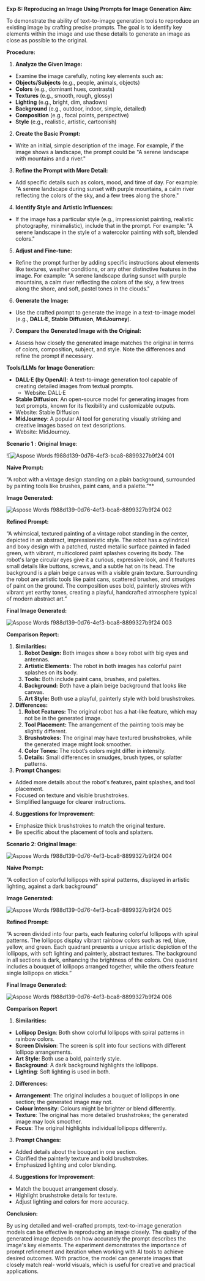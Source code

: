 **Exp 8: Reproducing an Image Using Prompts for Image Generation Aim:** 

To demonstrate the ability of text-to-image generation tools to reproduce an existing image by crafting precise prompts. The goal is to identify key elements within the image and use these details to generate an image as close as possible to the original. 

**Procedure:** 

1. **Analyze the Given Image:** 
- Examine the image carefully, noting key elements such as: 
- **Objects/Subjects** (e.g., people, animals, objects) 
- **Colors** (e.g., dominant hues, contrasts) 
- **Textures** (e.g., smooth, rough, glossy) 
- **Lighting** (e.g., bright, dim, shadows) 
- **Background** (e.g., outdoor, indoor, simple, detailed) 
- **Composition** (e.g., focal points, perspective) 
- **Style** (e.g., realistic, artistic, cartoonish) 
2. **Create the Basic Prompt:** 
- Write an initial, simple description of the image. For example, if the image shows a landscape, the prompt could be "A serene landscape with mountains and a river." 
3. **Refine the Prompt with More Detail:** 
- Add specific details such as colors, mood, and time of day. For example: "A serene landscape during sunset with purple mountains, a calm river reflecting the colors of the sky, and a few trees along the shore." 
4. **Identify Style and Artistic Influences:** 
- If the image has a particular style (e.g., impressionist painting, realistic photography, minimalistic), include that in the prompt. For example: "A serene landscape in the style of a watercolor painting with soft, blended colors." 
5. **Adjust and Fine-tune:** 
- Refine the prompt further by adding specific instructions about elements like textures, weather conditions, or any other distinctive features in the image. For example: "A serene landscape during sunset with purple mountains, a calm river reflecting the colors of the sky, a few trees along the shore, and soft, pastel tones in the clouds." 
6. **Generate the Image:** 
- Use the crafted prompt to generate the image in a text-to-image model (e.g., **DALL·E**, **Stable Diffusion**, **MidJourney**). 
7. **Compare the Generated Image with the Original:** 
- Assess how closely the generated image matches the original in terms of colors, composition, subject, and style. Note the differences and refine the prompt if necessary. 

**Tools/LLMs for Image Generation:** 

- **DALL·E (by OpenAI)**: A text-to-image generation tool capable of creating detailed images from textual prompts. 
  - Website: DALL·E 
- **Stable Diffusion**: An open-source model for generating images from text prompts, known for its flexibility and customizable outputs. 
- Website: Stable Diffusion 
- **MidJourney**: A popular AI tool for generating visually striking and creative images based on text descriptions. 
- Website: MidJourney. 

**Scenario 1** : **Original Image**: 

![![Aspose Words f988d139-0d76-4ef3-bca8-8899327b9f24 001](https://github.com/user-attachments/assets/7424dda2-b69d-423c-9bf6-7f7c6f82899d)


**Naive Prompt:** 

“A robot with a vintage design standing on a plain background, surrounded by painting tools like brushes, paint cans, and a palette.”** 

**Image Generated:** 

![Aspose Words f988d139-0d76-4ef3-bca8-8899327b9f24 002](https://github.com/user-attachments/assets/783671db-2a47-40ae-8c7a-ee242df76e35)


**Refined Prompt:** 

“A whimsical, textured painting of a vintage robot standing in the center, depicted in an abstract, impressionistic style. The robot has a cylindrical and boxy design with a patched, rusted metallic surface painted in faded green, with vibrant, multicolored paint splashes covering its body. The robot's large circular eyes give it a curious, expressive look, and it features small details like buttons, screws, and a subtle hat on its head. The background is a plain beige canvas with a visible grain texture. Surrounding the robot are artistic tools like paint cans, scattered brushes, and smudges of paint on the ground. The composition uses bold, painterly strokes with vibrant yet earthy tones, creating a playful, handcrafted atmosphere typical of modern abstract art.” 

**Final Image Generated:** 

![Aspose Words f988d139-0d76-4ef3-bca8-8899327b9f24 003](https://github.com/user-attachments/assets/08c22a5a-4488-4246-9cb0-441786f1bbd9)


**Comparison Report:** 

1. **Similarities:** 
   1. **Robot Design:** Both images show a boxy robot with big eyes and antennas. 
   1. **Artistic Elements:** The robot in both images has colorful paint splashes on its body. 
   1. **Tools:** Both include paint cans, brushes, and palettes. 
   1. **Background:** Both have a plain beige background that looks like canvas. 
   1. **Art Style:** Both use a playful, painterly style with bold brushstrokes. 
1. **Differences:** 
   1. **Robot Features:** The original robot has a hat-like feature, which may not be in the generated image. 
   1. **Tool Placement:** The arrangement of the painting tools may be slightly different. 
   1. **Brushstrokes:** The original may have textured brushstrokes, while the generated image might look smoother. 
   1. **Color Tones:** The robot’s colors might differ in intensity. 
   1. **Details:** Small differences in smudges, brush types, or splatter patterns. 
1. **Prompt Changes:** 
- Added more details about the robot's features, paint splashes, and tool placement. 
- Focused on texture and visible brushstrokes. 
- Simplified language for clearer instructions. 
4. **Suggestions for Improvement:** 
- Emphasize thick brushstrokes to match the original texture. 
- Be specific about the placement of tools and splatters. 

**Scenario 2**: **Original Image**: 

![Aspose Words f988d139-0d76-4ef3-bca8-8899327b9f24 004](https://github.com/user-attachments/assets/e345255a-f38d-482b-831f-4c736c1d53eb)


**Naive Prompt:** 

“A collection of colorful lollipops with spiral patterns, displayed in artistic lighting, against a dark background” 

**Image Generated:** 

![Aspose Words f988d139-0d76-4ef3-bca8-8899327b9f24 005](https://github.com/user-attachments/assets/00c98f87-af75-4fec-8dcd-ce0b4d86c0ef)


**Refined Prompt:** 

“A screen divided into four parts, each featuring colorful lollipops with spiral patterns. The lollipops display vibrant rainbow colors such as red, blue, yellow, and green. Each quadrant presents a unique artistic depiction of the lollipops, with soft lighting and painterly, abstract textures. The background in all sections is dark, enhancing the brightness of the colors. One quadrant includes a bouquet of lollipops arranged together, while the others feature single lollipops on sticks.” 

**Final Image Generated:** 

![Aspose Words f988d139-0d76-4ef3-bca8-8899327b9f24 006](https://github.com/user-attachments/assets/1e225d34-c054-4b51-821f-777552a2eebd)


**Comparison Report** 

1. **Similarities:** 
- **Lollipop Design**: Both show colorful lollipops with spiral patterns in rainbow colors. 
- **Screen Division**: The screen is split into four sections with different lollipop arrangements. 
- **Art Style**: Both use a bold, painterly style. 
- **Background**: A dark background highlights the lollipops. 
- **Lighting**: Soft lighting is used in both. 
2. **Differences:** 
- **Arrangement**: The original includes a bouquet of lollipops in one section; the generated image may not. 
- **Colour Intensity**: Colours might be brighter or blend differently. 
- **Texture**: The original has more detailed brushstrokes; the generated image may look smoother. 
- **Focus**: The original highlights individual lollipops differently. 
3. **Prompt Changes:** 
- Added details about the bouquet in one section. 
- Clarified the painterly texture and bold brushstrokes. 
- Emphasized lighting and color blending. 
4. **Suggestions for Improvement:** 
- Match the bouquet arrangement closely. 
- Highlight brushstroke details for texture. 
- Adjust lighting and colors for more accuracy. 

**Conclusion:** 

By using detailed and well-crafted prompts, text-to-image generation models can be effective in reproducing an image closely. The quality of the generated image depends on how accurately the prompt describes the image's key elements. The experiment demonstrates the importance of prompt refinement and iteration when working with AI tools to achieve desired outcomes. With practice, the model can generate images that closely match real- world visuals, which is useful for creative and practical applications. 
